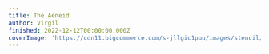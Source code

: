 ```yaml
---
title: The Aeneid
author: Virgil
finished: 2022-12-12T00:00:00.000Z
coverImage: 'https://cdn11.bigcommerce.com/s-jllgic1puu/images/stencil/1280x1280/products/15332/1287/9780143105138__11138.1589237402.jpg?c=1'
---
```

